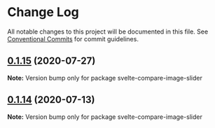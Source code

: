 # Change Log

All notable changes to this project will be documented in this file.
See [Conventional Commits](https://conventionalcommits.org) for commit guidelines.

## [0.1.15](https://github.com/johnwalley/compare-image-slider/compare/v0.1.14...v0.1.15) (2020-07-27)

**Note:** Version bump only for package svelte-compare-image-slider





## [0.1.14](https://github.com/johnwalley/compare-image-slider/compare/v0.1.13...v0.1.14) (2020-07-13)

**Note:** Version bump only for package svelte-compare-image-slider
